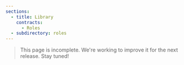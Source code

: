 ```yaml
---
sections:
  - title: Library
    contracts:
      - Roles
  - subdirectory: roles
---
```


> This page is incomplete. We're working to improve it for the next release. Stay tuned!
